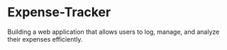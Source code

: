 # Expense-Tracker
Building a web application that allows users to log, manage, and analyze their expenses efficiently.
